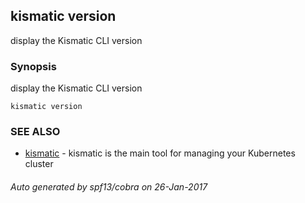 ## kismatic version

display the Kismatic CLI version

### Synopsis


display the Kismatic CLI version

```
kismatic version
```

### SEE ALSO
* [kismatic](kismatic.md)	 - kismatic is the main tool for managing your Kubernetes cluster

###### Auto generated by spf13/cobra on 26-Jan-2017
